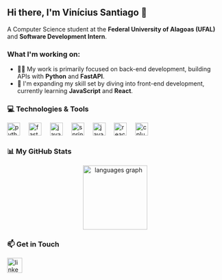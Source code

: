 <h2 align="left">Hi there, I'm Vinícius Santiago 👋</h2>

<p align="left">A Computer Science student at the <strong>Federal University of Alagoas (UFAL)</strong> and <strong>Software Development Intern</strong>.</p>

### What I'm working on:

- 👨‍💻 My work is primarily focused on back-end development, building APIs with <strong>Python</strong> and <strong>FastAPI</strong>.
- 🌱 I'm expanding my skill set by diving into front-end development, currently learning <strong>JavaScript</strong> and <strong>React</strong>.

### 💻 Technologies & Tools

<div align="left">
  <img src="https://cdn.jsdelivr.net/gh/devicons/devicon/icons/python/python-original.svg" height="30" alt="python logo"  />
  <img width="12" />
  <img src="https://cdn.jsdelivr.net/gh/devicons/devicon/icons/fastapi/fastapi-original.svg" height="30" alt="fastapi logo"  />
  <img width="12" />
  <img src="https://cdn.jsdelivr.net/gh/devicons/devicon/icons/java/java-original.svg" height="30" alt="java logo"  />
  <img width="12" />
  <img src="https://cdn.jsdelivr.net/gh/devicons/devicon/icons/spring/spring-original.svg" height="30" alt="spring logo"  />
  <img width="12" />
  <img src="https://cdn.jsdelivr.net/gh/devicons/devicon/icons/javascript/javascript-original.svg" height="30" alt="javascript logo"  />
  <img width="12" />
  <img src="https://cdn.jsdelivr.net/gh/devicons/devicon/icons/react/react-original.svg" height="30" alt="react logo"  />
  <img width="12" />
  <img src="https://cdn.jsdelivr.net/gh/devicons/devicon/icons/cplusplus/cplusplus-original.svg" height="30" alt="cplusplus logo"  />
</div>

### 📊 My GitHub Stats
<div align="center">
  <img src="https://github-readme-stats.vercel.app/api/top-langs?username=viniciussantz&locale=en&hide_title=false&layout=compact&card_width=320&langs_count=5&theme=dracula&hide_border=false&order=2" height="150" alt="languages graph"  />
</div> 

### 📫 Get in Touch
<a href="https://www.linkedin.com/in/viniciussantiagoo/" target="_blank">
  <img src="https://img.shields.io/static/v1?message=LinkedIn&logo=linkedin&label=&color=0077B5&logoColor=white&labelColor=&style=for-the-badge" height="35" alt="linkedin logo"  />
</a>
